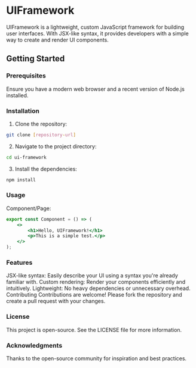 # UIFramework

UIFramework is a lightweight, custom JavaScript framework for building user interfaces. With JSX-like syntax, it provides developers with a simple way to create and render UI components.

## Getting Started

### Prerequisites

Ensure you have a modern web browser and a recent version of Node.js installed.

### Installation

1. Clone the repository:
```bash
git clone [repository-url]
```
2. Navigate to the project directory:
```bash
cd ui-framework
```
3. Install the dependencies:
```bash
npm install
```

### Usage

Component/Page:
```jsx
export const Component = () => (
    <>
        <h1>Hello, UIFramework!</h1>
        <p>This is a simple test.</p>
    </>
);
```

### Features

JSX-like syntax: Easily describe your UI using a syntax you're already familiar with.
Custom rendering: Render your components efficiently and intuitively.
Lightweight: No heavy dependencies or unnecessary overhead.
Contributing
Contributions are welcome! Please fork the repository and create a pull request with your changes.

### License
This project is open-source. See the LICENSE file for more information.

### Acknowledgments
Thanks to the open-source community for inspiration and best practices.